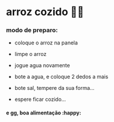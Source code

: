 # arroz cozido :man_cook:

### modo de preparo:

- coloque o arroz na panela

- limpe o arroz

- jogue agua novamente

- bote a agua, e coloque 2 dedos a mais

- bote sal, tempere da sua forma...

- espere ficar cozido...

#### e gg, boa alimentação :happy:


